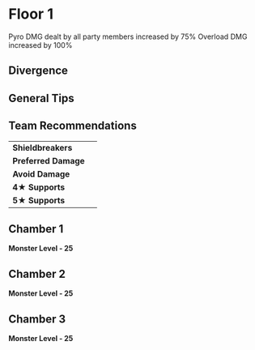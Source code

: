 # Floor 1
Pyro DMG dealt by all party members increased by 75%
Overload DMG increased by 100%
## Divergence

## General Tips

## Team Recommendations

|  |  |
| :--- | :--- |
| **Shieldbreakers** |  |
| **Preferred Damage** |  |
| **Avoid Damage** |  |
| **4**★ **Supports**  |  |
| **5**★ **Supports** |  |

## Chamber 1

**Monster Level - 25**

## **Chamber 2**

**Monster Level - 25**

## **Chamber 3**

**Monster Level - 25**

